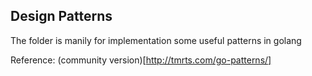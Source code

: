 ## Design Patterns
The folder is manily for implementation some useful patterns in golang

Reference: (community version)[http://tmrts.com/go-patterns/] 
